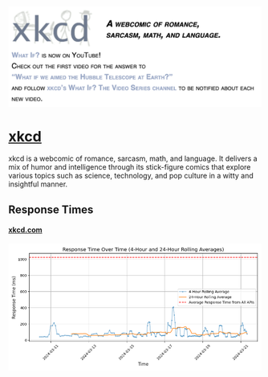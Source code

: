 [![Visit xkcd](imagePreview.png)](https://xkcd.com)

# [xkcd](https://xkcd.com)

xkcd is a webcomic of romance, sarcasm, math, and language. It delivers a mix of humor and intelligence through its stick-figure comics that explore various topics such as science, technology, and pop culture in a witty and insightful manner.

## Response Times

#### [xkcd.com](https://xkcd.com)

![xkcd.com](response-time-charts/xkcd.com.png)
